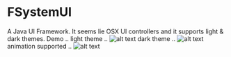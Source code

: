 # FSystemUI
A Java UI Framework.
It seems lie OSX UI controllers and it supports light & dark themes.
Demo .. 
light theme .. 
![alt text](https://i.imgur.com/wnaskC7.png)
dark theme ..
![alt text](https://i.imgur.com/raGZCxg.png)
animation supported ..
![alt text](https://s3.gifyu.com/images/anim69e0a08edfaecb46.gif)
